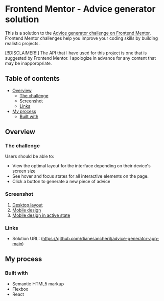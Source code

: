# Frontend Mentor - Advice generator solution

This is a solution to the [Advice generator challenge on Frontend Mentor](https://www.frontendmentor.io/challenges/advice-generator-app-QdUG-13db/hub). Frontend Mentor challenges help you improve your coding skills by building realistic projects.

[!!DISCLAIMER!!]
    The API that I have used for this project is one that is suggested by Frontend Mentor. I apologize in advance for any content that may be inapporopriate.

## Table of contents

- [Overview](#overview)
  - [The challenge](#the-challenge)
  - [Screenshot](#screenshot)
  - [Links](#links)
- [My process](#my-process)
  - [Built with](#built-with)



## Overview


  ### The challenge

  Users should be able to:

  - View the optimal layout for the interface depending on their device's screen size
  - See hover and focus states for all interactive elements on the page.
  - Click a button to generate a new piece of advice


  ### Screenshot

  1. [Desktop layout](./public/images/Screenshot%202023-03-23%20at%2016.35.38.png)
  2. [Mobile design](./public/images/Screenshot%202023-03-23%20at%2016.36.36.png)
  3. [Mobile design in active state](./public/images/Screenshot%202023-03-23%20at%2016.38.54.png)


  ### Links

  - Solution URL: (https://github.com/dianesancheril/advice-generator-app-main)


## My process


  ### Built with

  - Semantic HTML5 markup
  - Flexbox
  - React
